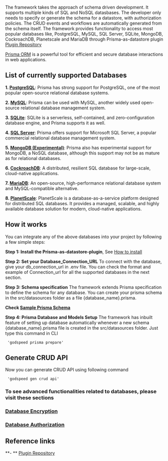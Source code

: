 
 The framework takes the approach of schema driven development. It supports multiple kinds of SQL and NoSQL datasbases. The developer only needs to specify or generate the schema for a datastore, with authorization policies. The CRUD events and workflows are automatically generated from the schema itself. 
 The framework provides functionality to access most popular databases like, PostgreSQL, MySQL, SQL Server, SQLite, MongoDB, CockroachDB, Planetscale and MariaDB through Prisma-as-datastore plugin [Plugin Repository](https://github.com/godspeedsystems/gs-plugins/tree/main/plugins/prisma-as-datastore)

[Prisma ORM](https://www.prisma.io/docs) is a powerful tool for efficient and secure database interactions in web applications. 

## List of currently supported Databases 

**1. [PostgreSQL](PostgreSQL)**: Prisma has strong support for PostgreSQL, one of the most popular open-source relational database systems.

**2. [MySQL](MySQL)**: Prisma can be used with MySQL, another widely used open-source relational database management system.

**3. [SQLite](SQLite)**: SQLite is a serverless, self-contained, and zero-configuration database engine, and Prisma supports it as well.

**4. [SQL Server](SQLServer)**: Prisma offers support for Microsoft SQL Server, a popular commercial relational database management system.

**5. [MongoDB (Experimental)](MongoDB)**: Prisma also has experimental support for MongoDB, a NoSQL database, although this support may not be as mature as for relational databases.

**6. [CockroachDB](CockroachDB)**: A distributed, resilient SQL database for large-scale, cloud-native applications.

**7. [MariaDB](MariaDB)**: An open-source, high-performance relational database system and MySQL-compatible alternative.

**8. [PlanetScale](PlanetScale)**: PlanetScale is a database-as-a-service platform designed for distributed SQL databases. It provides a managed, scalable, and highly available database solution for modern, cloud-native applications.

## How it works
You can integrate any of the above databases into your project by following a few simple steps:

**Step 1: Install the Prisma-as-datastore-plugin**, See [How to install](../datasources/datasource-plugins/Prisma%20Datasource.md)

**Step 2: Set your Database_Connection_URL** 
To connect with the database, give your db_connection_url in .env file. You can check the format and example of Connection_url for all the supported databases in the next section.

**Step 3: Schema specification**
The framework extends Prisma specification to define the schema for any database. You can create your prisma schema in the src/datasources folder as a file {database_name}.prisma.

**Check [Sample Prisma Schema](../datasources/datasource-plugins/Prisma%20Datasource.md/SamplePrisma)**

**Step 4: Prisma Database and Models Setup**
The framework has inbuilt feature of setting up database automatically whenever a new schema {database_name}.prisma file is created in the src/datasources folder. Just type this command in CLI
```
 'godspeed prisma prepare'
```
## Generate CRUD API
Now you can generate CRUD API using following command
```
 'godspeed gen crud api'
```

### To see advanced functionalities related to databases, please visit these sections

### [Database Encryption](../datasources/datasource-plugins/Prisma%20Datasource.md#database-encryption)

### [Database Authorization](../datasources/datasource-plugins/Prisma%20Datasource.md#database-authorization)


## Reference links
**- ** [Plugin Repository](https://github.com/godspeedsystems/gs-plugins/tree/main/plugins/prisma-as-datastore)   
    